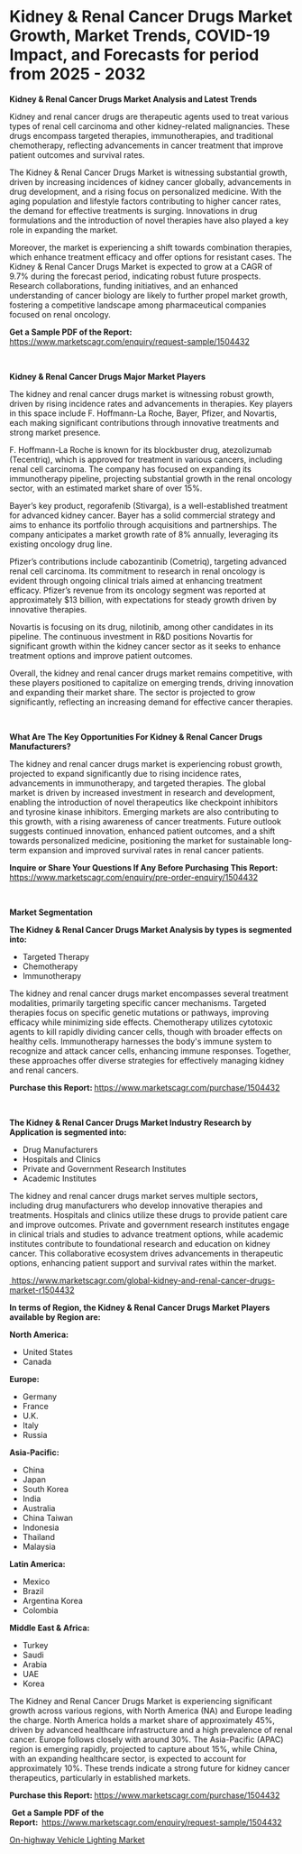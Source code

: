 <p><h1>Kidney & Renal Cancer Drugs Market Growth, Market Trends, COVID-19 Impact, and Forecasts for period from 2025 - 2032</h1></p><p><strong>Kidney & Renal Cancer Drugs Market Analysis and Latest Trends</strong></p>
<p><p>Kidney and renal cancer drugs are therapeutic agents used to treat various types of renal cell carcinoma and other kidney-related malignancies. These drugs encompass targeted therapies, immunotherapies, and traditional chemotherapy, reflecting advancements in cancer treatment that improve patient outcomes and survival rates. </p><p>The Kidney & Renal Cancer Drugs Market is witnessing substantial growth, driven by increasing incidences of kidney cancer globally, advancements in drug development, and a rising focus on personalized medicine. With the aging population and lifestyle factors contributing to higher cancer rates, the demand for effective treatments is surging. Innovations in drug formulations and the introduction of novel therapies have also played a key role in expanding the market. </p><p>Moreover, the market is experiencing a shift towards combination therapies, which enhance treatment efficacy and offer options for resistant cases. The Kidney & Renal Cancer Drugs Market is expected to grow at a CAGR of 9.7% during the forecast period, indicating robust future prospects. Research collaborations, funding initiatives, and an enhanced understanding of cancer biology are likely to further propel market growth, fostering a competitive landscape among pharmaceutical companies focused on renal oncology.</p></p>
<p><strong>Get a Sample PDF of the Report:&nbsp;</strong> <a href="https://www.marketscagr.com/enquiry/request-sample/1504432?utm_campaign=2889&utm_medium=2&utm_source=Github&utm_content=ia&utm_term=23032025&utm_id=kidney-renal-cancer-drugs">https://www.marketscagr.com/enquiry/request-sample/1504432</a></p>
<p>&nbsp;</p>
<p><strong>Kidney & Renal Cancer Drugs Major Market Players</strong></p>
<p><p>The kidney and renal cancer drugs market is witnessing robust growth, driven by rising incidence rates and advancements in therapies. Key players in this space include F. Hoffmann-La Roche, Bayer, Pfizer, and Novartis, each making significant contributions through innovative treatments and strong market presence.</p><p>F. Hoffmann-La Roche is known for its blockbuster drug, atezolizumab (Tecentriq), which is approved for treatment in various cancers, including renal cell carcinoma. The company has focused on expanding its immunotherapy pipeline, projecting substantial growth in the renal oncology sector, with an estimated market share of over 15%.</p><p>Bayer’s key product, regorafenib (Stivarga), is a well-established treatment for advanced kidney cancer. Bayer has a solid commercial strategy and aims to enhance its portfolio through acquisitions and partnerships. The company anticipates a market growth rate of 8% annually, leveraging its existing oncology drug line.</p><p>Pfizer’s contributions include cabozantinib (Cometriq), targeting advanced renal cell carcinoma. Its commitment to research in renal oncology is evident through ongoing clinical trials aimed at enhancing treatment efficacy. Pfizer’s revenue from its oncology segment was reported at approximately $13 billion, with expectations for steady growth driven by innovative therapies.</p><p>Novartis is focusing on its drug, nilotinib, among other candidates in its pipeline. The continuous investment in R&D positions Novartis for significant growth within the kidney cancer sector as it seeks to enhance treatment options and improve patient outcomes.</p><p>Overall, the kidney and renal cancer drugs market remains competitive, with these players positioned to capitalize on emerging trends, driving innovation and expanding their market share. The sector is projected to grow significantly, reflecting an increasing demand for effective cancer therapies.</p></p>
<p>&nbsp;</p>
<p><strong>What Are The Key Opportunities For Kidney & Renal Cancer Drugs Manufacturers?</strong></p>
<p><p>The kidney and renal cancer drugs market is experiencing robust growth, projected to expand significantly due to rising incidence rates, advancements in immunotherapy, and targeted therapies. The global market is driven by increased investment in research and development, enabling the introduction of novel therapeutics like checkpoint inhibitors and tyrosine kinase inhibitors. Emerging markets are also contributing to this growth, with a rising awareness of cancer treatments. Future outlook suggests continued innovation, enhanced patient outcomes, and a shift towards personalized medicine, positioning the market for sustainable long-term expansion and improved survival rates in renal cancer patients.</p></p>
<p><strong>Inquire or Share Your Questions If Any Before Purchasing This Report:</strong> <a href="https://www.marketscagr.com/enquiry/pre-order-enquiry/1504432?utm_campaign=2889&utm_medium=2&utm_source=Github&utm_content=ia&utm_term=23032025&utm_id=kidney-renal-cancer-drugs">https://www.marketscagr.com/enquiry/pre-order-enquiry/1504432</a></p>
<p>&nbsp;</p>
<p><strong>Market Segmentation</strong></p>
<p><strong>The Kidney & Renal Cancer Drugs Market Analysis by types is segmented into:</strong></p>
<p><ul><li>Targeted Therapy</li><li>Chemotherapy</li><li>Immunotherapy</li></ul></p>
<p><p>The kidney and renal cancer drugs market encompasses several treatment modalities, primarily targeting specific cancer mechanisms. Targeted therapies focus on specific genetic mutations or pathways, improving efficacy while minimizing side effects. Chemotherapy utilizes cytotoxic agents to kill rapidly dividing cancer cells, though with broader effects on healthy cells. Immunotherapy harnesses the body's immune system to recognize and attack cancer cells, enhancing immune responses. Together, these approaches offer diverse strategies for effectively managing kidney and renal cancers.</p></p>
<p><strong>Purchase this Report:&nbsp;</strong><a href="https://www.marketscagr.com/purchase/1504432?utm_campaign=2889&utm_medium=2&utm_source=Github&utm_content=ia&utm_term=23032025&utm_id=kidney-renal-cancer-drugs">https://www.marketscagr.com/purchase/1504432</a></p>
<p>&nbsp;</p>
<p><strong>The Kidney & Renal Cancer Drugs Market Industry Research by Application is segmented into:</strong></p>
<p><ul><li>Drug Manufacturers</li><li>Hospitals and Clinics</li><li>Private and Government Research Institutes</li><li>Academic Institutes</li></ul></p>
<p><p>The kidney and renal cancer drugs market serves multiple sectors, including drug manufacturers who develop innovative therapies and treatments. Hospitals and clinics utilize these drugs to provide patient care and improve outcomes. Private and government research institutes engage in clinical trials and studies to advance treatment options, while academic institutes contribute to foundational research and education on kidney cancer. This collaborative ecosystem drives advancements in therapeutic options, enhancing patient support and survival rates within the market.</p></p>
<p><a href="https://www.marketscagr.com/global-kidney-and-renal-cancer-drugs-market-r1504432?utm_campaign=2889&utm_medium=2&utm_source=Github&utm_content=ia&utm_term=23032025&utm_id=kidney-renal-cancer-drugs">&nbsp;https://www.marketscagr.com/global-kidney-and-renal-cancer-drugs-market-r1504432</a></p>
<p><strong>In terms of Region, the Kidney & Renal Cancer Drugs Market Players available by Region are:</strong></p>
<p>
    <p> <strong> North America: </strong>
        <ul>
            <li>United States</li>
            <li>Canada</li>
        </ul>
        </p> 
    <p> <strong> Europe: </strong>
        <ul>
            <li>Germany</li>
            <li>France</li>
            <li>U.K.</li>
            <li>Italy</li>
            <li>Russia</li>
        </ul>
        </p> 
    <p> <strong> Asia-Pacific: </strong>
        <ul>
            <li>China</li>
            <li>Japan</li>
            <li>South Korea</li>
            <li>India</li>
            <li>Australia</li>
            <li>China Taiwan</li>
            <li>Indonesia</li>
            <li>Thailand</li>
            <li>Malaysia</li>
        </ul>
        </p> 
    <p> <strong> Latin America: </strong>
        <ul>
            <li>Mexico</li>
            <li>Brazil</li>
            <li>Argentina Korea</li>
            <li>Colombia</li>
        </ul>
        </p> 
    <p> <strong> Middle East & Africa: </strong>
        <ul>
            <li>Turkey</li>
            <li>Saudi</li>
            <li>Arabia</li>
            <li>UAE</li>
            <li>Korea</li>
        </ul>
    </p>
    </p>
<p><p>The Kidney and Renal Cancer Drugs Market is experiencing significant growth across various regions, with North America (NA) and Europe leading the charge. North America holds a market share of approximately 45%, driven by advanced healthcare infrastructure and a high prevalence of renal cancer. Europe follows closely with around 30%. The Asia-Pacific (APAC) region is emerging rapidly, projected to capture about 15%, while China, with an expanding healthcare sector, is expected to account for approximately 10%. These trends indicate a strong future for kidney cancer therapeutics, particularly in established markets.</p></p>
<p><strong>Purchase this Report: </strong><a href="https://www.marketscagr.com/purchase/1504432?utm_campaign=2889&utm_medium=2&utm_source=Github&utm_content=ia&utm_term=23032025&utm_id=kidney-renal-cancer-drugs">https://www.marketscagr.com/purchase/1504432</a></p>
<p>&nbsp;<strong>Get a Sample PDF of the Report:&nbsp;&nbsp;</strong><a href="https://www.marketscagr.com/enquiry/request-sample/1504432?utm_campaign=2889&utm_medium=2&utm_source=Github&utm_content=ia&utm_term=23032025&utm_id=kidney-renal-cancer-drugs">https://www.marketscagr.com/enquiry/request-sample/1504432</a></p>
<p><strong></strong></p>
<p><p><a href="https://github.com/djibenesha/Market-Research-Report-List-1/blob/main/on-highway-vehicle-lighting-market.md?utm_campaign=2889&utm_medium=2&utm_source=Github&utm_content=ia&utm_term=23032025&utm_id=kidney-renal-cancer-drugs">On-highway Vehicle Lighting Market</a></p></p>